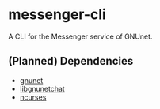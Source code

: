 # messenger-cli

A CLI for the Messenger service of GNUnet.

## (Planned) Dependencies

 - [gnunet](https://git.gnunet.org/gnunet.git/)
 - [libgnunetchat](https://git.gnunet.org/libgnunetchat.git/)
 - [ncurses](https://www.gnu.org/software/ncurses/)
